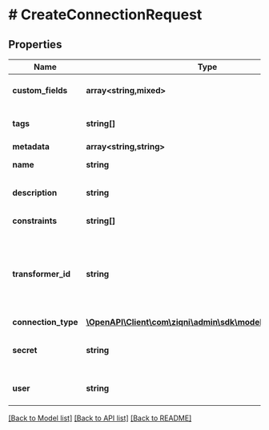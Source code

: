# # CreateConnectionRequest

## Properties

Name | Type | Description | Notes
------------ | ------------- | ------------- | -------------
**custom_fields** | **array<string,mixed>** | A list of custom field entries | [optional]
**tags** | **string[]** | A list of id&#39;s used to tag models | [optional]
**metadata** | **array<string,string>** |  | [optional]
**name** | **string** | The name of the consumer |
**description** | **string** | The description of the consumer | [optional]
**constraints** | **string[]** | Additional constraints | [optional]
**transformer_id** | **string** | The transformer to use, if empty the default system transformer will be used | [optional]
**connection_type** | [**\OpenAPI\Client\com\ziqni\admin\sdk\model\ConnectionType**](ConnectionType.md) |  |
**secret** | **string** | Consumer secret used for authentication | [optional]
**user** | **string** | Consumer username for authentication | [optional]

[[Back to Model list]](../../README.md#models) [[Back to API list]](../../README.md#endpoints) [[Back to README]](../../README.md)
